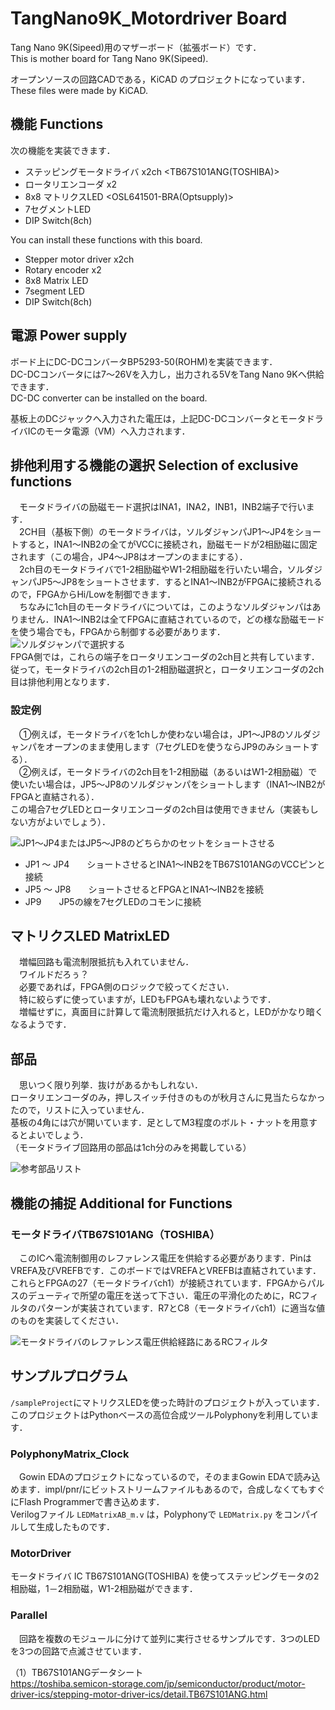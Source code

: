 # TangNano9K_Motordriver Board
  
Tang Nano 9K(Sipeed)用のマザーボード（拡張ボード）です．  
This is mother board for Tang Nano 9K(Sipeed).  
  
オープンソースの回路CADである，KiCAD のプロジェクトになっています．  
These files were made by KiCAD.

## 機能 Functions
次の機能を実装できます．
- ステッピングモータドライバ x2ch <TB67S101ANG(TOSHIBA)>
- ロータリエンコーダ x2
- 8x8 マトリクスLED <OSL641501-BRA(Optsupply)>
- 7セグメントLED
- DIP Switch(8ch)

You can install these functions with this board.
- Stepper motor driver x2ch
- Rotary encoder x2
- 8x8 Matrix LED
- 7segment LED
- DIP Switch(8ch)

## 電源 Power supply
ボード上にDC-DCコンバータBP5293-50(ROHM)を実装できます．  
DC-DCコンバータには7～26Vを入力し，出力される5VをTang Nano 9Kへ供給できます．  
DC-DC converter can be installed on the board.  
  
基板上のDCジャックへ入力された電圧は，上記DC-DCコンバータとモータドライバICのモータ電源（VM）へ入力されます．

## 排他利用する機能の選択 Selection of exclusive functions
　モータドライバの励磁モード選択はINA1，INA2，INB1，INB2端子で行います．  
　2CH目（基板下側）のモータドライバは，ソルダジャンパJP1～JP4をショートすると，INA1～INB2の全てがVCCに接続され，励磁モードが2相励磁に固定されます（この場合，JP4～JP8はオープンのままにする）．   
 　2ch目のモータドライバで1-2相励磁やW1-2相励磁を行いたい場合，ソルダジャンパJP5～JP8をショートさせます．するとINA1～INB2がFPGAに接続されるので，FPGAからHi/Lowを制御できます．  
  　ちなみに1ch目のモータドライバについては，このようなソルダジャンパはありません．INA1～INB2は全てFPGAに直結されているので，どの様な励磁モードを使う場合でも，FPGAから制御する必要があります．  
![](doc/jp5-8.png "ソルダジャンパで選択する")  
  FPGA側では，これらの端子をロータリエンコーダの2ch目と共有しています．  
  従って，モータドライバの2ch目の1-2相励磁選択と，ロータリエンコーダの2ch目は排他利用となります．  
### 設定例
　①例えば，モータドライバを1chしか使わない場合は，JP1～JP8のソルダジャンパをオープンのまま使用します（7セグLEDを使うならJP9のみショートする）．  
 　②例えば，モータドライバの2ch目を1-2相励磁（あるいはW1-2相励磁）で使いたい場合は，JP5～JP8のソルダジャンパをショートします（INA1～INB2がFPGAと直結される）．  
  この場合7セグLEDとロータリエンコーダの2ch目は使用できません（実装もしない方がよいでしょう）．  

  
![](doc/schematics_jp.png "JP1～JP4またはJP5～JP8のどちらかのセットをショートさせる")
- JP1 ～ JP4　　ショートさせるとINA1～INB2をTB67S101ANGのVCCピンと接続
- JP5 ～ JP8　　ショートさせるとFPGAとINA1～INB2を接続
- JP9　　JP5の線を7セグLEDのコモンに接続

## マトリクスLED MatrixLED
　増幅回路も電流制限抵抗も入れていません．  
　ワイルドだろぅ？  
　必要であれば，FPGA側のロジックで絞ってください．  
　特に絞らずに使っていますが，LEDもFPGAも壊れないようです．  
　増幅せずに，真面目に計算して電流制限抵抗だけ入れると，LEDがかなり暗くなるようです．  
  
   
## 部品
　思いつく限り列挙．抜けがあるかもしれない．  
 ロータリエンコーダのみ，押しスイッチ付きのものが秋月さんに見当たらなかったので，リストに入っていません．  
 基板の4角には穴が開いています．足としてM3程度のボルト・ナットを用意するとよいでしょう．  
 （モータドライブ回路用の部品は1ch分のみを掲載している）
   
 ![](doc/aki.png "参考部品リスト")
 
## 機能の捕捉 Additional for Functions
### モータドライバTB67S101ANG（TOSHIBA）
　このICへ電流制御用のレファレンス電圧を供給する必要があります．PinはVREFA及びVREFBです．このボードではVREFAとVREFBは直結されています．これらとFPGAの27（モータドライバch1）が接続されています．FPGAからパルスのデューティで所望の電圧を送って下さい．電圧の平滑化のために，RCフィルタのパターンが実装されています．R7とC8（モータドライバch1）に適当な値のものを実装してください．  
  
  
   ![](doc/schematics2.png "モータドライバのレファレンス電圧供給経路にあるRCフィルタ")
   
   
## サンプルプログラム
`/sampleProject`にマトリクスLEDを使った時計のプロジェクトが入っています．このプロジェクトはPythonベースの高位合成ツールPolyphonyを利用しています．  
### PolyphonyMatrix_Clock
　Gowin EDAのプロジェクトになっているので，そのままGowin EDAで読み込めます．impl/pnr/にビットストリームファイルもあるので，合成しなくてもすぐにFlash Programmerで書き込めます．  
 Verilogファイル `LEDMatrixAB_m.v` は，Polyphonyで `LEDMatrix.py` をコンパイルして生成したものです．
 
### MotorDriver
 モータドライバ IC TB67S101ANG(TOSHIBA) を使ってステッピングモータの2相励磁，1－2相励磁，W1-2相励磁ができます．  
 
### Parallel
　回路を複数のモジュールに分けて並列に実行させるサンプルです．3つのLEDを3つの回路で点滅させています．  
  
 （1）TB67S101ANGデータシート  
 https://toshiba.semicon-storage.com/jp/semiconductor/product/motor-driver-ics/stepping-motor-driver-ics/detail.TB67S101ANG.html
